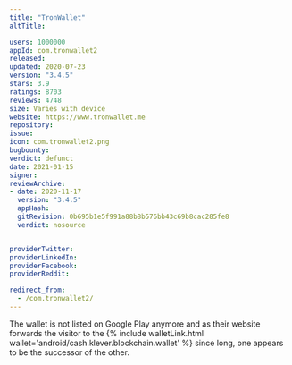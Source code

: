 ```yaml
---
title: "TronWallet"
altTitle: 

users: 1000000
appId: com.tronwallet2
released: 
updated: 2020-07-23
version: "3.4.5"
stars: 3.9
ratings: 8703
reviews: 4748
size: Varies with device
website: https://www.tronwallet.me
repository: 
issue: 
icon: com.tronwallet2.png
bugbounty: 
verdict: defunct
date: 2021-01-15
signer: 
reviewArchive:
- date: 2020-11-17
  version: "3.4.5"
  appHash: 
  gitRevision: 0b695b1e5f991a88b8b576bb43c69b8cac285fe8
  verdict: nosource


providerTwitter: 
providerLinkedIn: 
providerFacebook: 
providerReddit: 

redirect_from:
  - /com.tronwallet2/
---
```



The wallet is not listed on Google Play anymore and as their website forwards
the visitor to the
{% include walletLink.html wallet='android/cash.klever.blockchain.wallet' %}
since long, one appears to be the successor of the other.
